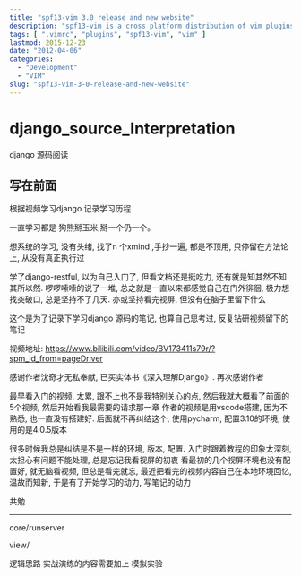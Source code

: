 ```yaml
---
title: "spf13-vim 3.0 release and new website"
description: "spf13-vim is a cross platform distribution of vim plugins and resources for Vim."
tags: [ ".vimrc", "plugins", "spf13-vim", "vim" ]
lastmod: 2015-12-23
date: "2012-04-06"
categories:
  - "Development"
  - "VIM"
slug: "spf13-vim-3-0-release-and-new-website"
---
```


# django_source_Interpretation
django 源码阅读

写在前面
---

根据视频学习django
记录学习历程

一直学习都是 狗熊掰玉米,掰一个仍一个。

想系统的学习, 没有头绪, 找了n 个xmind ,手抄一遍, 都是不顶用, 只停留在方法论上, 从没有真正执行过

学了django-restful, 以为自己入门了, 但看文档还是挺吃力, 还有就是知其然不知其所以然.
啰啰嗦嗦的说了一堆, 总之就是一直以来都感觉自己在门外徘徊, 极力想找突破口, 总是坚持不了几天. 亦或坚持看完视屏, 但没有在脑子里留下什么

这个是为了记录下学习django 源码的笔记, 也算自己思考过, 反复钻研视频留下的笔记

视频地址: https://www.bilibili.com/video/BV173411s79r/?spm_id_from=pageDriver

感谢作者沈奇才无私奉献, 已买实体书《深入理解Django》. 再次感谢作者

最早看入门的视频, 太累, 跟不上也不是我特别关心的点, 然后我就大概看了前面的5个视频, 然后开始看我最需要的请求那一章
作者的视频是用vscode搭建, 因为不熟悉, 也一直没有搭建好. 后面就不再纠结这个, 使用pycharm, 配置3.10的环境, 使用的是4.0.5版本

很多时候我总是纠结是不是一样的环境, 版本, 配置. 入门时跟着教程的印象太深刻, 太担心有问题不能处理, 总是忘记我看视屏的初衷
看最初的几个视屏环境也没有配置好, 就无脑看视频, 但总是看完就忘, 最近把看完的视频内容自己在本地环境回忆, 温故而知新, 于是有了开始学习的动力, 写笔记的动力

共勉

---
core/runserver

view/


逻辑思路
实战演练的内容需要加上
模拟实验
